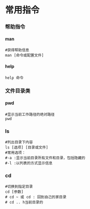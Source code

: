 # 常用指令

### 帮助指令

#### man

```
#获得帮助信息
man [命令或配置文件]
```

#### help

```
help 命令
```

### 文件目录类

#### pwd

```
#显示当前工作路径的绝对路径
pwd
```

### ls

```
#列出目录下内容
ls [选项] [目录或文件]
#常用选项：
#-a :显示当前目录所有文件和目录，包括隐藏的
#-l :以列表的方式显示信息
```

### cd

```
#切换到指定目录
cd [参数]
# cd ~ 或 cd : 回到自己的家目录
# cd .. h当前目录的
```

